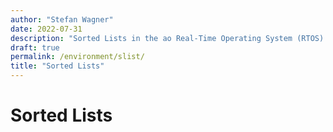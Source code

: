 ```yaml
---
author: "Stefan Wagner"
date: 2022-07-31
description: "Sorted Lists in the ao Real-Time Operating System (RTOS)."
draft: true
permalink: /environment/slist/
title: "Sorted Lists"
---
```


# Sorted Lists
